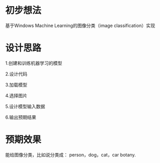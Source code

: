 # 初步想法
   基于Windows Machine Learning的图像分类（image classification）实现
# 设计思路
   1.创建和训练机器学习的模型

   2.设计代码

   3.加载模型

   4.选择图片

   5.设计模型输入数据

   6.输出预期结果
# 预期效果
   能给图像分类，比如说分类成： person，dog，cat，car
   botany.